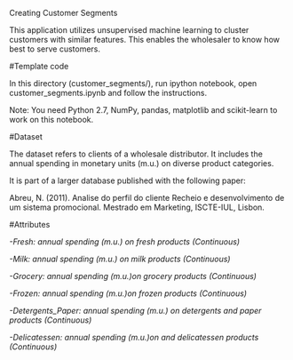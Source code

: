 Creating Customer Segments

This application utilizes unsupervised machine learning to cluster customers with similar features. This enables the wholesaler to know how best to serve customers. 

#Template code

In this directory (customer_segments/), run ipython notebook, open customer_segments.ipynb and follow the instructions.

Note: You need Python 2.7, NumPy, pandas, matplotlib and scikit-learn to work on this notebook.

#Dataset

The dataset refers to clients of a wholesale distributor. It includes the annual spending in monetary units (m.u.) on diverse product categories.

It is part of a larger database published with the following paper:

Abreu, N. (2011). Analise do perfil do cliente Recheio e desenvolvimento de um sistema promocional. Mestrado em Marketing, ISCTE-IUL, Lisbon.

#Attributes

*-Fresh: annual spending (m.u.) on fresh products (Continuous)*

*-Milk: annual spending (m.u.) on milk products (Continuous)*

*-Grocery: annual spending (m.u.)on grocery products (Continuous)*

*-Frozen: annual spending (m.u.)on frozen products (Continuous)*

*-Detergents_Paper: annual spending (m.u.) on detergents and paper products (Continuous)*

*-Delicatessen: annual spending (m.u.)on and delicatessen products (Continuous)*
